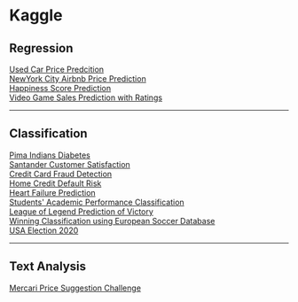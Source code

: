 # Kaggle

## Regression
[Used Car Price Predcition](https://github.com/kimbyeolhee/Kaggle/blob/main/Used%20Car%20Price%20Prediction/2021-09-18_%EC%A4%91%EA%B3%A0%20%EC%9E%90%EB%8F%99%EC%B0%A8%20%EA%B0%80%EA%B2%A9%20Regression.ipynb)<br/>
[NewYork City Airbnb Price Prediction](https://github.com/kimbyeolhee/Kaggle/blob/main/NewYork%20City%20Airbnb%20Price%20Prediction/2022_01_03_New%20York%20City%20Airbnb%20Price%20Regression.ipynb)<br/>
[Happiness Score Prediction](https://github.com/kimbyeolhee/Kaggle/blob/main/Happiness%20Score%20prediction/2021_01_04_happiness%20Regression.ipynb)<br/>
[Video Game Sales Prediction with Ratings](https://github.com/kimbyeolhee/Kaggle/blob/main/Video%20Game%20Sales%20With%20Ratings/%EA%B2%8C%EC%9E%84%20%EB%A6%AC%EB%B7%B0%ED%8F%89%EA%B0%80%20%EB%8D%B0%EC%9D%B4%ED%84%B0%EB%A1%9C%20%ED%8C%90%EB%A7%A4%EB%9F%89_%EC%9C%A0%EC%A0%80%20%EC%A0%90%EC%88%98%20%EC%98%88%EC%B8%A1%20.ipynb)<br/>

------------------------------
## Classification
[Pima Indians Diabetes](https://github.com/kimbyeolhee/Kaggle/tree/main/Pama_indians_diabetes)<br/>
[Santander Customer Satisfaction](https://github.com/kimbyeolhee/Kaggle/tree/main/Santander%20Customer%20Satisfaction)
<br/>
[Credit Card Fraud Detection](https://github.com/kimbyeolhee/Kaggle/blob/main/Credit%20Card%20Fraud%20Detection/Credit%20Card%20Fault%20Detection.ipynb)<br/>
[Home Credit Default Risk](https://github.com/kimbyeolhee/Kaggle/tree/main/Home%20Credit%20Default%20Risk)<br/>
[Heart Failure Prediction](https://github.com/kimbyeolhee/Kaggle/blob/main/Heart%20Failure%20Prediction/2021-09-17_%EC%8B%AC%EB%B6%80%EC%A0%84%EC%A6%9D%20Classification%20.ipynb)<br/>
[Students' Academic Performance Classification](https://github.com/kimbyeolhee/Kaggle/blob/main/Students'%20Academic%20Performance%20Classification/2021-09-23_%ED%95%99%EC%83%9D%EC%9D%98%20%ED%95%99%EA%B5%90%20%EC%84%B1%EC%A0%81%20%EC%98%88%EC%B8%A1%20%EB%B0%8F%20%EC%9A%94%EC%9D%B8%20%EB%B6%84%EC%84%9D.ipynb)<br/>
[League of Legend Prediction of Victory](https://github.com/kimbyeolhee/Kaggle/blob/main/League%20of%20Legends%20Diamond%20Ranked%20Games%20Prediction%20of%20Victory/2021-09-22_League%20of%20Legend%2010%EB%B6%84%20%EC%A7%80%ED%91%9C%EB%A1%9C%20%EC%8A%B9%EB%A6%AC%20%EC%98%88%EC%B8%A1.ipynb)<br/>
[Winning Classification using European Soccer Database](https://github.com/kimbyeolhee/Kaggle/blob/main/European%20Soccer%20Database/2021_10_13_%EC%B6%95%EA%B5%AC%20%EC%8A%B9%EB%B6%80%EC%98%88%EC%B8%A1%20%20Classification.ipynb)<br>
[USA Election 2020](https://github.com/kimbyeolhee/Kaggle/blob/main/USA%20Election%202020/2022_01_02_US%20Election%202020%20Classification.ipynb)<br/>

-------------------------------
## Text Analysis
[Mercari Price Suggestion Challenge](https://github.com/kimbyeolhee/Kaggle/blob/main/Mercari%20Price%20Suggestion%20Challenge/Mercari%20Price%20Suggestion%20Challenge.ipynb)<br/>
